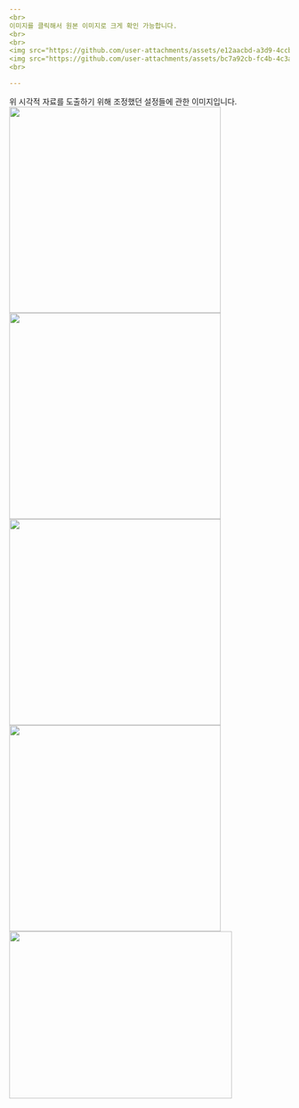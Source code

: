```yaml
---
<br>
이미지를 클릭해서 원본 이미지로 크게 확인 가능합니다. 
<br>
<br>
<img src="https://github.com/user-attachments/assets/e12aacbd-a3d9-4ccb-85c5-4cfebac4be66"  width="500" height="621"/>
<img src="https://github.com/user-attachments/assets/bc7a92cb-fc4b-4c3a-a7d4-4ead9091979a"  width="500" height="621"/>
<br>

--- 
```

위 시각적 자료를 도출하기 위해 조정했던 설정들에 관한 이미지입니다.
<br>
<img src="https://github.com/user-attachments/assets/7dfbc072-b517-4a35-8b08-5eceaa68ccd4"  width="380" height="370"/>
<img src="https://github.com/user-attachments/assets/f05d90bb-87ff-4c1a-a650-697641e9ce43"  width="380" height="370"/>
<img src="https://github.com/user-attachments/assets/e65aa0f0-1636-4b94-a3a2-bdf7d18081da"  width="380" height="370"/>
<img src="https://github.com/user-attachments/assets/7a78b133-eeb1-4eb4-b657-1302728586ba"  width="380" height="370"/>
<img src="https://github.com/user-attachments/assets/96b3c86d-ca9b-403f-86e9-d8c250855ae0"  width="400" height="300"/>
<br>
